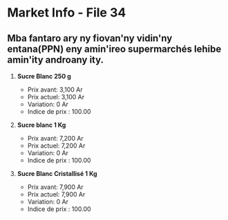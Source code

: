 # Market Info - File 34

## Mba fantaro ary ny fiovan'ny vidin'ny entana(PPN) eny amin'ireo supermarchés lehibe amin'ity androany ity.

1. **Sucre Blanc 250 g**
   - Prix avant: 3,100 Ar
   - Prix actuel: 3,100 Ar
   - Variation: 0 Ar
   - Indice de prix : 100.00

2. **Sucre blanc 1 Kg**
   - Prix avant: 7,200 Ar
   - Prix actuel: 7,200 Ar
   - Variation: 0 Ar
   - Indice de prix : 100.00

3. **Sucre Blanc Cristallisé 1 Kg**
   - Prix avant: 7,900 Ar
   - Prix actuel: 7,900 Ar
   - Variation: 0 Ar
   - Indice de prix : 100.00

